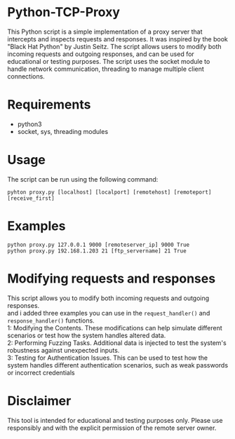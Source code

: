 # Python-TCP-Proxy

This Python script is a simple implementation of a proxy server that intercepts and inspects requests and responses. It was inspired by the book "Black Hat Python" by Justin Seitz. The script allows users to modify both incoming requests and outgoing responses, and can be used for educational or testing purposes. The script uses the socket module to handle network communication, threading to manage multiple client connections.

# Requirements
- python3
- socket, sys, threading modules

# Usage
The script can be run using the following command:

`
pyhton proxy.py [localhost] [localport] [remotehost] [remoteport] [receive_first]
`

# Examples
```
python proxy.py 127.0.0.1 9000 [remoteserver_ip] 9000 True
python proxy.py 192.168.1.203 21 [ftp_servername] 21 True
```

# Modifying requests and responses
This script allows you to modify both incoming requests and outgoing responses. <br />
and i added three examples you can use in the `request_handler()` and `response_handler()` functions. <br />
1: Modifying the Contents. These modifications can help simulate different scenarios or test how the system handles altered data. <br />
2: Performing Fuzzing Tasks. Additional data is injected to test the system's robustness against unexpected inputs. <br />
3: Testing for Authentication Issues. This can be used to test how the system handles different authentication scenarios, such as weak passwords or incorrect credentials

# Disclaimer
This tool is intended for educational and testing purposes only. Please use responsibly and with the explicit permission of the remote server owner.